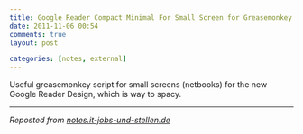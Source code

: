 ```yaml
---
title: Google Reader Compact Minimal For Small Screen for Greasemonkey
date: 2011-11-06 00:54
comments: true
layout: post

categories: [notes, external]
---
```

 Useful greasemonkey script for small screens (netbooks) for the new Google Reader Design, which is way to spacy. 

---
<i>Reposted from <a href='http://notes.it-jobs-und-stellen.de/notes/27' rel='canonical'>notes.it-jobs-und-stellen.de</a></i>

